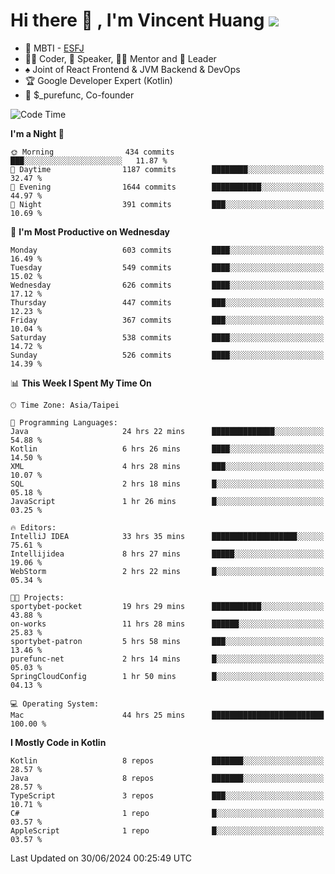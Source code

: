 # Hi there 👋 , I'm Vincent Huang ![](https://komarev.com/ghpvc/?username=Jian-Min-Huang)
- 👀 MBTI - [ESFJ](https://www.16personalities.com/esfj-personality)
- 👨‍💻 Coder, 🎤 Speaker, 👨‍🏫 Mentor and 🚀 Leader
- ♠️ Joint of React Frontend & JVM Backend & DevOps
- 🏆 Google Developer Expert (Kotlin)
- 💼 $_purefunc, Co-founder

<!--START_SECTION:waka-->
![Code Time](http://img.shields.io/badge/Code%20Time-3%2C981%20hrs%2056%20mins-blue)

**I'm a Night 🦉** 

```text
🌞 Morning                434 commits         ███░░░░░░░░░░░░░░░░░░░░░░   11.87 % 
🌆 Daytime                1187 commits        ████████░░░░░░░░░░░░░░░░░   32.47 % 
🌃 Evening                1644 commits        ███████████░░░░░░░░░░░░░░   44.97 % 
🌙 Night                  391 commits         ███░░░░░░░░░░░░░░░░░░░░░░   10.69 % 
```
📅 **I'm Most Productive on Wednesday** 

```text
Monday                   603 commits         ████░░░░░░░░░░░░░░░░░░░░░   16.49 % 
Tuesday                  549 commits         ████░░░░░░░░░░░░░░░░░░░░░   15.02 % 
Wednesday                626 commits         ████░░░░░░░░░░░░░░░░░░░░░   17.12 % 
Thursday                 447 commits         ███░░░░░░░░░░░░░░░░░░░░░░   12.23 % 
Friday                   367 commits         ███░░░░░░░░░░░░░░░░░░░░░░   10.04 % 
Saturday                 538 commits         ████░░░░░░░░░░░░░░░░░░░░░   14.72 % 
Sunday                   526 commits         ████░░░░░░░░░░░░░░░░░░░░░   14.39 % 
```


📊 **This Week I Spent My Time On** 

```text
🕑︎ Time Zone: Asia/Taipei

💬 Programming Languages: 
Java                     24 hrs 22 mins      ██████████████░░░░░░░░░░░   54.88 % 
Kotlin                   6 hrs 26 mins       ████░░░░░░░░░░░░░░░░░░░░░   14.50 % 
XML                      4 hrs 28 mins       ███░░░░░░░░░░░░░░░░░░░░░░   10.07 % 
SQL                      2 hrs 18 mins       █░░░░░░░░░░░░░░░░░░░░░░░░   05.18 % 
JavaScript               1 hr 26 mins        █░░░░░░░░░░░░░░░░░░░░░░░░   03.25 % 

🔥 Editors: 
IntelliJ IDEA            33 hrs 35 mins      ███████████████████░░░░░░   75.61 % 
Intellijidea             8 hrs 27 mins       █████░░░░░░░░░░░░░░░░░░░░   19.06 % 
WebStorm                 2 hrs 22 mins       █░░░░░░░░░░░░░░░░░░░░░░░░   05.34 % 

🐱‍💻 Projects: 
sportybet-pocket         19 hrs 29 mins      ███████████░░░░░░░░░░░░░░   43.88 % 
on-works                 11 hrs 28 mins      ██████░░░░░░░░░░░░░░░░░░░   25.83 % 
sportybet-patron         5 hrs 58 mins       ███░░░░░░░░░░░░░░░░░░░░░░   13.46 % 
purefunc-net             2 hrs 14 mins       █░░░░░░░░░░░░░░░░░░░░░░░░   05.03 % 
SpringCloudConfig        1 hr 50 mins        █░░░░░░░░░░░░░░░░░░░░░░░░   04.13 % 

💻 Operating System: 
Mac                      44 hrs 25 mins      █████████████████████████   100.00 % 
```

**I Mostly Code in Kotlin** 

```text
Kotlin                   8 repos             ███████░░░░░░░░░░░░░░░░░░   28.57 % 
Java                     8 repos             ███████░░░░░░░░░░░░░░░░░░   28.57 % 
TypeScript               3 repos             ███░░░░░░░░░░░░░░░░░░░░░░   10.71 % 
C#                       1 repo              █░░░░░░░░░░░░░░░░░░░░░░░░   03.57 % 
AppleScript              1 repo              █░░░░░░░░░░░░░░░░░░░░░░░░   03.57 % 
```




 Last Updated on 30/06/2024 00:25:49 UTC
<!--END_SECTION:waka-->
